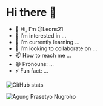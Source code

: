 # Hi there 👋

- 👋 Hi, I’m @Leons21
- 👀 I’m interested in ...
- 🌱 I’m currently learning ...
- 💞️ I’m looking to collaborate on ...
- 📫 How to reach me ...
- 😄 Pronouns: ...
- ⚡ Fun fact: ...

![GitHub stats](https://github-readme-stats.vercel.app/api?username=Leons21&show_icons=true&theme=radical)
<p><img align="left" src="https://github-readme-stats.vercel.app/api/top-langs?username=Leons21&show_icons=true&locale=en&layout=compact&theme=nightowl" alt="Agung Prasetyo Nugroho" /></p>
<!---
Leons21/Leons21 is a ✨ special ✨ repository because its `README.md` (this file) appears on your GitHub profile.
You can click the Preview link to take a look at your changes.
--->

